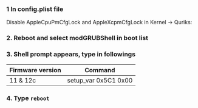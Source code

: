 ### 1 In config.plist file
Disable AppleCpuPmCfgLock and AppleXcpmCfgLock in Kernel -> Quriks:
### 2. Reboot and select modGRUBShell in boot list
### 3. Shell prompt appears, type in followings
| Firmware version  | Command  |
|---|---|
|11 & 12c  | setup_var 0x5C1 0x00 |

### 4. Type `reboot`